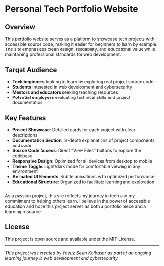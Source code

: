 # Personal Tech Portfolio Website

## Overview
This portfolio website serves as a platform to showcase tech projects with accessible source code, making it easier for beginners to learn by example. The site emphasizes clean design, readability, and educational value while maintaining professional standards for web development.

## Target Audience
- **Tech beginners** looking to learn by exploring real project source code
- **Students** interested in web development and cybersecurity
- **Mentors and educators** seeking teaching resources
- **Potential employers** evaluating technical skills and project documentation

## Key Features
- **Project Showcase**: Detailed cards for each project with clear descriptions
- **Documentation Section**: In-depth explanations of project components and code
- **Source Code Access**: Direct "View Files" buttons to explore the codebase
- **Responsive Design**: Optimized for all devices from desktop to mobile
- **Theme Toggle**: Light/dark mode for comfortable viewing in any environment
- **Animated UI Elements**: Subtle animations with optimized performance
- **Educational Structure**: Organized to facilitate learning and exploration

##

As a passion project, this site reflects my journey in tech and my commitment to helping others learn. I believe in the power of accessible education and hope this project serves as both a portfolio piece and a learning resource.

## License
This project is open source and available under the MIT License.

---

*This project was created by Yavuz Selim Kolbasar as part of an ongoing learning journey in web development and cybersecurity.*
